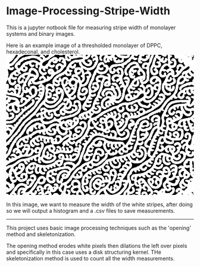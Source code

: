 # Image-Processing-Stripe-Width
This is a jupyter notbook file for measuring stripe width of monolayer systems and binary images.

Here is an example image of a thresholded monolayer of DPPC, hexadeconal, and cholesterol. 
![example](https://github.com/b-solberg/Image-Processing-Stripe-Width/blob/main/Image12826-thresh.png)

In this image, we want to measure the width of the white stripes, after doing so we will output a histogram and a .csv files to save measurements.

---

This project uses basic image processing techniques such as the 'opening' method and skeletonization. 

The opening method erodes white pixels then dilations the left over pixels and specifically in this case uses a disk structuring kernel. THe skeletonization method is used to count all the width measurements. 

